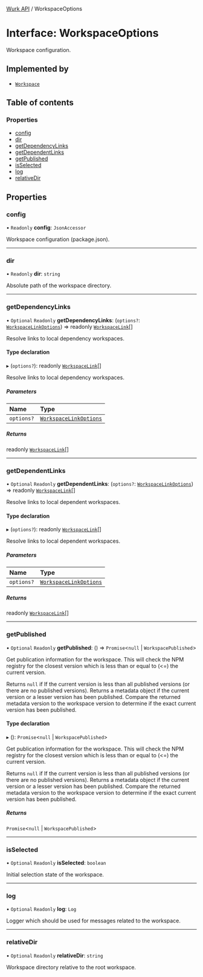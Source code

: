 [Wurk API](../README.md) / WorkspaceOptions

# Interface: WorkspaceOptions

Workspace configuration.

## Implemented by

- [`Workspace`](../classes/Workspace.md)

## Table of contents

### Properties

- [config](WorkspaceOptions.md#config)
- [dir](WorkspaceOptions.md#dir)
- [getDependencyLinks](WorkspaceOptions.md#getdependencylinks)
- [getDependentLinks](WorkspaceOptions.md#getdependentlinks)
- [getPublished](WorkspaceOptions.md#getpublished)
- [isSelected](WorkspaceOptions.md#isselected)
- [log](WorkspaceOptions.md#log)
- [relativeDir](WorkspaceOptions.md#relativedir)

## Properties

### config

• `Readonly` **config**: `JsonAccessor`

Workspace configuration (package.json).

___

### dir

• `Readonly` **dir**: `string`

Absolute path of the workspace directory.

___

### getDependencyLinks

• `Optional` `Readonly` **getDependencyLinks**: (`options?`: [`WorkspaceLinkOptions`](WorkspaceLinkOptions.md)) => readonly [`WorkspaceLink`](WorkspaceLink.md)[]

Resolve links to local dependency workspaces.

#### Type declaration

▸ (`options?`): readonly [`WorkspaceLink`](WorkspaceLink.md)[]

Resolve links to local dependency workspaces.

##### Parameters

| Name | Type |
| :------ | :------ |
| `options?` | [`WorkspaceLinkOptions`](WorkspaceLinkOptions.md) |

##### Returns

readonly [`WorkspaceLink`](WorkspaceLink.md)[]

___

### getDependentLinks

• `Optional` `Readonly` **getDependentLinks**: (`options?`: [`WorkspaceLinkOptions`](WorkspaceLinkOptions.md)) => readonly [`WorkspaceLink`](WorkspaceLink.md)[]

Resolve links to local dependent workspaces.

#### Type declaration

▸ (`options?`): readonly [`WorkspaceLink`](WorkspaceLink.md)[]

Resolve links to local dependent workspaces.

##### Parameters

| Name | Type |
| :------ | :------ |
| `options?` | [`WorkspaceLinkOptions`](WorkspaceLinkOptions.md) |

##### Returns

readonly [`WorkspaceLink`](WorkspaceLink.md)[]

___

### getPublished

• `Optional` `Readonly` **getPublished**: () => `Promise`\<``null`` \| `WorkspacePublished`\>

Get publication information for the workspace. This will check the
NPM registry for the closest version which is less than or equal to (<=)
the current version.

Returns `null` if If the current version is less than all published
versions (or there are no published versions). Returns a metadata object
if the current version or a lesser version has been published. Compare
the returned metadata version to the workspace version to determine if
the exact current version has been published.

#### Type declaration

▸ (): `Promise`\<``null`` \| `WorkspacePublished`\>

Get publication information for the workspace. This will check the
NPM registry for the closest version which is less than or equal to (<=)
the current version.

Returns `null` if If the current version is less than all published
versions (or there are no published versions). Returns a metadata object
if the current version or a lesser version has been published. Compare
the returned metadata version to the workspace version to determine if
the exact current version has been published.

##### Returns

`Promise`\<``null`` \| `WorkspacePublished`\>

___

### isSelected

• `Optional` `Readonly` **isSelected**: `boolean`

Initial selection state of the workspace.

___

### log

• `Optional` `Readonly` **log**: `Log`

Logger which should be used for messages related to the workspace.

___

### relativeDir

• `Optional` `Readonly` **relativeDir**: `string`

Workspace directory relative to the root workspace.
